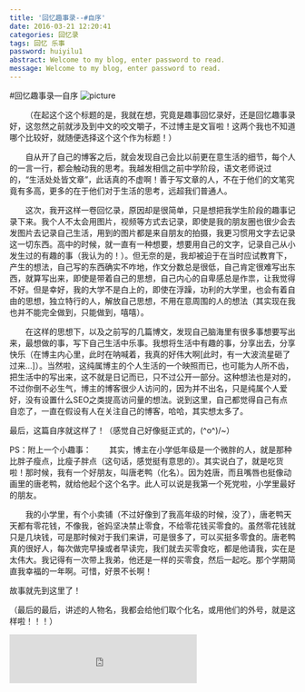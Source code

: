 ```yaml
---
title: '回忆趣事录--#自序'
date: 2016-03-21 12:20:41
categories: 回忆录
tags: 回忆 乐事
password: huiyilu1
abstract: Welcome to my blog, enter password to read.
message: Welcome to my blog, enter password to read.
---
```

#回忆趣事录—自序
![picture](http://7xry59.com1.z0.glb.clouddn.com/20160321101315.jpg?imageView2/1/w/500/h/400/q/89|watermark/2/text/5p2l6IeqT25l/font/5b6u6L2v6ZuF6buR/fontsize/500/fill/I0VGRUZFRg==/dissolve/100/gravity/SouthWest/dx/10/dy/10)

<!--more-->
&emsp;&emsp;（在起这个这个标题的是，我就在想，究竟是趣事回忆录好，还是回忆趣事录好，这忽然之前就涉及到中文的咬文嚼子，不过博主是文盲啦！这两个我也不知道哪个比较好，就随便选择这个这个作为标题！）
	
	
&emsp;&emsp;自从开了自己的博客之后，就会发现自己会比以前更在意生活的细节，每个人的一言一行，都会触动我的思考。我越发相信之前中学阶段，语文老师说过的，“生活处处皆文章”，此话真的不虚啊！善于写文章的人，不在于他们的文笔究竟有多高，更多的在于他们对于生活的思考，远超我们普通人。


&emsp;&emsp;这次，我开这样一卷回忆录，原因却是很简单，只是想把我学生阶段的趣事记录下来。我个人不太会用图片，视频等方式去记录，即使是我的朋友圈也很少会去发图片去记录自己生活，用到的图片都是来自朋友的拍摄，我更习惯用文字去记录这一切东西。高中的时候，就一直有一种想要，想要用自己的文字，记录自己从小发生过的有趣的事（我认为的！）。但无奈的是，我却被迫于在当时应试教育下，产生的想法，自己写的东西确实不咋地，作文分数总是很低，自己肯定很难写出东西，就算写出来，即使是带着自己的思想，自己内心的自卑感总是作祟，让我觉得不好。但是幸好，我的大学不是白上的，即使在浮躁，功利的大学里，也会有着自由的思想，独立特行的人，解放自己思想，不用在意周围的人的想法（其实现在我也并不能完全做到，只能做到，嘻嘻）。


&emsp;&emsp;在这样的思想下，以及之前写的几篇博文，发现自己脑海里有很多事想要写出来，最想做的事，写下自己生活中乐事。我想将生活中有趣的事，分享出去，分享快乐（在博主内心里，此时在呐喊着，我真的好伟大啊[此时，有一大波流星砸了过来…]）。当然啦，这纯属博主的个人生活的一个映照而已，也可能为人所不齿，把生活中的写出来，这不就是日记而已，只不过公开一部分。这种想法也是对的，不过你倒不必生气，博主的博客很少人访问的，因为并不出名，只是纯属个人爱好，没有设置什么SEO之类提高访问量的想法。说到这里，自己都觉得自己有点自恋了，一直在假设有人在关注自己的博客，哈哈，其实想太多了。


最后，这篇自序就这样了！（感觉自己好像挺正式的，\(^o^)/~）


PS：附上一个小趣事：
&emsp;&emsp;其实，博主在小学低年级是一个微胖的人，就是那种比胖子瘦点，比瘦子胖点（这句话，感觉挺有意思的）。其实说白了，就是吃货啦！那时候，我有一个好朋友，叫唐老鸭（化名）。因为姓唐，而且嘴唇也挺像动画里的唐老鸭，就给他起个这个名字。此人可以说是我第一个死党啦，小学里最好的朋友。


&emsp;&emsp;我的小学里，有个小卖铺（不过好像到了我高年级的时候，没了），唐老鸭天天都有零花钱，不像我，爸妈坚决禁止零食，不给零花钱买零食的。虽然零花钱就只是几块钱，可是那时候对于我们来讲，可是很多了，可以买挺多零食的。唐老鸭真的很好人，每次做完早操或者早读完，我们就去买零食吃，都是他请我，实在是太伟大。我记得有一次带上我弟，他还是一样的买零食，然后一起吃。那个学期简直我幸福的一年啊。可惜，好景不长啊！


故事就先到这里了！

（最后的最后，讲述的人物名，我都会给他们取个化名，或用他们的外号，就是这样啦！！！）



<iframe frameborder="no" border="0" marginwidth="0" marginheight="0" width=330 height=86 src="http://music.163.com/outchain/player?type=2&id=26524326&auto=1&height=66"></iframe>
























